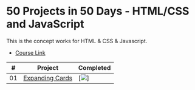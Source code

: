 # 50 Projects in 50 Days - HTML/CSS and JavaScript

This is the concept works for HTML & CSS & Javascript.

-   [Course Link](https://www.udemy.com/course/50-projects-50-days)

|  #  | Project                                                                                                                     | Completed                                                                         |
| :-: | --------------------------------------------------------------------------------------------------------------------------- | --------------------------------------------------------------------------------- |
| 01  | [Expanding Cards](https://github.com/berkayefecanyasar/50-Projects-50-Days/tree/main/1.Expanding%20Cards)                             | [![](https://images.app.goo.gl/hgJs9WRAacSr97pdA)]

